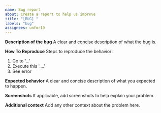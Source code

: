 ```yaml
---
name: Bug report
about: Create a report to help us improve
title: "[BUG] "
labels: "bug"
assignees: unfor19
---
```


**Description of the bug**
A clear and concise description of what the bug is.

**How To Reproduce**
Steps to reproduce the behavior:

1. Go to '...'
1. Execute this '....'
1. See error

**Expected behavior**
A clear and concise description of what you expected to happen.

**Screenshots**
If applicable, add screenshots to help explain your problem.

**Additional context**
Add any other context about the problem here.
